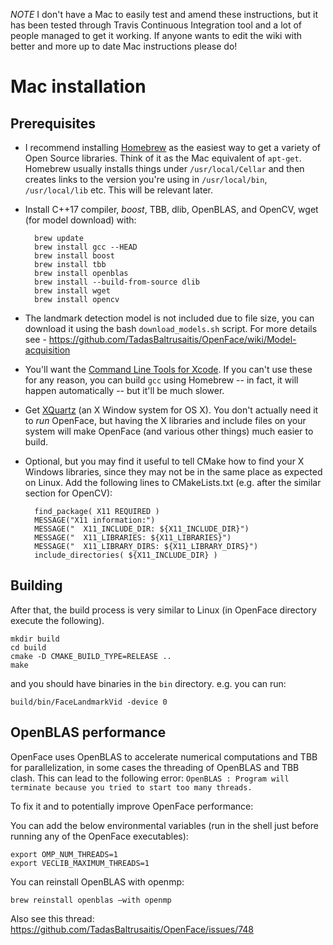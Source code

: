 *NOTE* I don't have a Mac to easily test and amend these instructions, but it has been tested through Travis Continuous Integration tool and a lot of people managed to get it working. If anyone wants to edit the wiki with better and more up to date Mac instructions please do!

# Mac installation

## Prerequisites

- I recommend installing [Homebrew](http://brew.sh) as the easiest way to get a variety of Open Source libraries.  Think of it as the Mac equivalent of `apt-get`.  Homebrew usually installs things under `/usr/local/Cellar` and then creates links to the version you're using in `/usr/local/bin`, `/usr/local/lib` etc.  This will be relevant later.

- Install C++17 compiler, *boost*, TBB, dlib, OpenBLAS, and OpenCV, wget (for model download) with:

        brew update
        brew install gcc --HEAD
        brew install boost
        brew install tbb
        brew install openblas
        brew install --build-from-source dlib
        brew install wget
        brew install opencv

- The landmark detection model is not included due to file size, you can download it using the bash `download_models.sh` script. For more details see - https://github.com/TadasBaltrusaitis/OpenFace/wiki/Model-acquisition

- You'll want the [Command Line Tools for Xcode](https://developer.apple.com/downloads/). If you can't use these for any reason, you can build `gcc` using Homebrew -- in fact, it will happen automatically -- but it'll be much slower.

- Get [XQuartz](https://www.xquartz.org) (an X Window system for OS X).  You don't actually need it to *run* OpenFace, but having the X libraries and include files on your system will make OpenFace (and various other things) much easier to build.

- Optional, but you may find it useful to tell CMake how to find your X Windows libraries, since they may not be in the same place as expected on Linux.  Add the following lines to CMakeLists.txt (e.g. after the similar section for OpenCV):

        find_package( X11 REQUIRED )
        MESSAGE("X11 information:")
        MESSAGE("  X11_INCLUDE_DIR: ${X11_INCLUDE_DIR}")
        MESSAGE("  X11_LIBRARIES: ${X11_LIBRARIES}")
        MESSAGE("  X11_LIBRARY_DIRS: ${X11_LIBRARY_DIRS}")
        include_directories( ${X11_INCLUDE_DIR} )

## Building

After that, the build process is very similar to Linux (in OpenFace directory execute the following).

    mkdir build
    cd build
    cmake -D CMAKE_BUILD_TYPE=RELEASE ..  
    make

and you should have binaries in the `bin` directory. e.g. you can run:

    build/bin/FaceLandmarkVid -device 0

## OpenBLAS performance

OpenFace uses OpenBLAS to accelerate numerical computations and TBB for parallelization, in some cases the threading of OpenBLAS and TBB clash. This can lead to the following error:
`OpenBLAS : Program will terminate because you tried to start too many threads.`

To fix it and to potentially improve OpenFace performance:

You can add the below environmental variables (run in the shell just before running any of the OpenFace executables):

    export OMP_NUM_THREADS=1
    export VECLIB_MAXIMUM_THREADS=1

You can reinstall OpenBLAS with openmp:

    brew reinstall openblas —with openmp

Also see this thread: https://github.com/TadasBaltrusaitis/OpenFace/issues/748